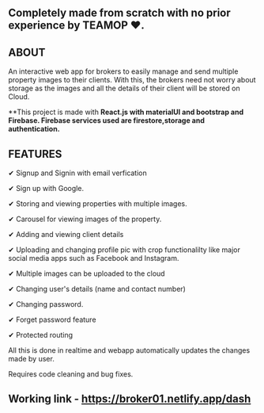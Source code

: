 ## Completely made from scratch with no prior experience by TEAMOP ❤.

## ABOUT
An interactive web app for brokers to easily manage and send multiple property images to their clients. 
With this, the brokers need not worry about storage as the images and all the details of their client will be stored on Cloud.
 
 **This project is made with **React.js with materialUI and bootstrap and Firebase.
 Firebase services used are firestore,storage and authentication.**
 
 ## FEATURES
 
  ✔ Signup and Signin with email verfication 
  
  ✔ Sign up with Google.
  
  ✔ Storing and viewing properties with multiple images.
  
  ✔ Carousel for viewing images of the property.
  
  ✔ Adding and viewing client details
  
  ✔ Uploading and changing profile pic with crop functionalilty like major social media apps such as Facebook and Instagram.
  
  ✔ Multiple images can be uploaded to the cloud
  
  ✔ Changing user's details (name and contact number)
  
  ✔ Changing password.
  
  ✔ Forget password feature
  
  ✔ Protected routing
  

All this is done in realtime and webapp automatically updates the changes made by user.

Requires code cleaning and bug fixes.

## Working link - https://broker01.netlify.app/dash

